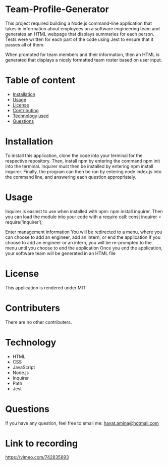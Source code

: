 # Team-Profile-Generator

This project required building a Node.js command-line application that takes in information about employees on a software engineering team and generates an HTML webpage that displays summaries for each person. Tests were written for each part of the code using Jest to ensure that it passes all of them.

When prompted for team members and their information, then an HTML is generated that displays a nicely formatted team roster based on user input.

# Table of content

- [Installation](#Installation)
- [Usage](#usage)
- [License](#license)
- [Contributing](#contributers)
- [Technology used](#technology)
- [Questions](#questions)

# Installation

To install this application, clone the code into your terminal for the respective repository. Then, install npm by entering the command npm init into the terminal. Inquirer must then be installed by entering npm install inquirer. Finally, the program can then be run by entering node index.js into the command line, and answering each question appropriately.

# Usage

Inquirer is easiest to use when installed with npm: npm install inquirer. Then you can load the module into your code with a require call: const inquirer = require(‘inquirer’);

Enter management information
You will be redirected to a menu, where you can choose to add an engineer, add an intern, or end the application
If you choose to add an engineer or an intern, you will be re-prompted to the menu until you choose to end the application
Once you end the application, your software team will be generated in an HTML file

# License

This application is rendered under MIT

# Contributers

There are no other contributers.

# Technology

- HTML
- CSS
- JavaScript
- Node.js
- Inquirer
- Path
- Jest

# Questions

If you have any question, feel free to email me: hayat.amina@hotmail.com


# Link to recording
https://vimeo.com/742835893 